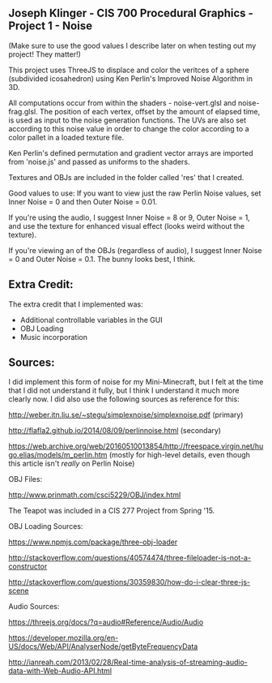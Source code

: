 ## Joseph Klinger - CIS 700 Procedural Graphics - Project 1 - Noise

(Make sure to use the good values I describe later on when testing out my project! They matter!)

This project uses ThreeJS to displace and color the veritces of a sphere (subdivided icosahedron) using Ken Perlin's Improved Noise Algorithm in 3D.

All computations occur from within the shaders - noise-vert.glsl and noise-frag.glsl. The position of each vertex, offset by the amount of elapsed time, is used as input to the noise generation functions. The UVs are also set according to this noise value in order to change the color according to a color pallet in a loaded texture file.

Ken Perlin's defined permutation and gradient vector arrays are imported from 'noise.js' and passed as uniforms to the shaders.

Textures and OBJs are included in the folder called 'res' that I created.

Good values to use:
If you want to view just the raw Perlin Noise values, set Inner Noise = 0 and then Outer Noise = 0.01.

If you're using the audio, I suggest Inner Noise = 8 or 9, Outer Noise = 1, and use the texture for enhanced visual effect (looks weird without the texture).

If you're viewing an of the OBJs (regardless of audio), I suggest Inner Noise = 0 and Outer Noise = 0.1. The bunny looks best, I think.

## Extra Credit:
The extra credit that I implemented was:
- Additional controllable variables in the GUI
- OBJ Loading
- Music incorporation

## Sources:
I did implement this form of noise for my Mini-Minecraft, but I felt at the time that I did not understand it fully, but I think I understand it much more clearly now. I did also use the following sources as reference for this:

http://weber.itn.liu.se/~stegu/simplexnoise/simplexnoise.pdf (primary)

http://flafla2.github.io/2014/08/09/perlinnoise.html (secondary)

https://web.archive.org/web/20160510013854/http://freespace.virgin.net/hugo.elias/models/m_perlin.htm (mostly for high-level details, even though this article isn't *really* on Perlin Noise)

OBJ Files:

http://www.prinmath.com/csci5229/OBJ/index.html

The Teapot was included in a CIS 277 Project from Spring '15.


OBJ Loading Sources:

https://www.npmjs.com/package/three-obj-loader

http://stackoverflow.com/questions/40574474/three-fileloader-is-not-a-constructor

http://stackoverflow.com/questions/30359830/how-do-i-clear-three-js-scene

Audio Sources:

https://threejs.org/docs/?q=audio#Reference/Audio/Audio

https://developer.mozilla.org/en-US/docs/Web/API/AnalyserNode/getByteFrequencyData

http://ianreah.com/2013/02/28/Real-time-analysis-of-streaming-audio-data-with-Web-Audio-API.html